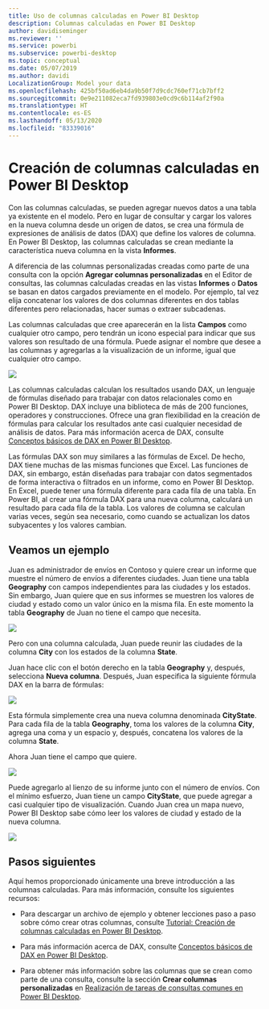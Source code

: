 ```yaml
---
title: Uso de columnas calculadas en Power BI Desktop
description: Columnas calculadas en Power BI Desktop
author: davidiseminger
ms.reviewer: ''
ms.service: powerbi
ms.subservice: powerbi-desktop
ms.topic: conceptual
ms.date: 05/07/2019
ms.author: davidi
LocalizationGroup: Model your data
ms.openlocfilehash: 425bf50ad6eb4da9b50f7d9cdc760ef71cb7bff2
ms.sourcegitcommit: 0e9e211082eca7fd939803e0cd9c6b114af2f90a
ms.translationtype: HT
ms.contentlocale: es-ES
ms.lasthandoff: 05/13/2020
ms.locfileid: "83339016"
---
```

# <a name="create-calculated-columns-in-power-bi-desktop"></a>Creación de columnas calculadas en Power BI Desktop
Con las columnas calculadas, se pueden agregar nuevos datos a una tabla ya existente en el modelo. Pero en lugar de consultar y cargar los valores en la nueva columna desde un origen de datos, se crea una fórmula de expresiones de análisis de datos (DAX) que define los valores de columna. En Power BI Desktop, las columnas calculadas se crean mediante la característica nueva columna en la vista **Informes**.

A diferencia de las columnas personalizadas creadas como parte de una consulta con la opción **Agregar columnas personalizadas** en el Editor de consultas, las columnas calculadas creadas en las vistas **Informes** o **Datos** se basan en datos cargados previamente en el modelo. Por ejemplo, tal vez elija concatenar los valores de dos columnas diferentes en dos tablas diferentes pero relacionadas, hacer sumas o extraer subcadenas.

Las columnas calculadas que cree aparecerán en la lista **Campos** como cualquier otro campo, pero tendrán un icono especial para indicar que sus valores son resultado de una fórmula. Puede asignar el nombre que desee a las columnas y agregarlas a la visualización de un informe, igual que cualquier otro campo. 

![](media/desktop-calculated-columns/calccolinpbid_fields.png)

Las columnas calculadas calculan los resultados usando DAX, un lenguaje de fórmulas diseñado para trabajar con datos relacionales como en Power BI Desktop. DAX incluye una biblioteca de más de 200 funciones, operadores y construcciones. Ofrece una gran flexibilidad en la creación de fórmulas para calcular los resultados ante casi cualquier necesidad de análisis de datos. Para más información acerca de DAX, consulte [Conceptos básicos de DAX en Power BI Desktop](desktop-quickstart-learn-dax-basics.md).

Las fórmulas DAX son muy similares a las fórmulas de Excel. De hecho, DAX tiene muchas de las mismas funciones que Excel. Las funciones de DAX, sin embargo, están diseñadas para trabajar con datos segmentados de forma interactiva o filtrados en un informe, como en Power BI Desktop. En Excel, puede tener una fórmula diferente para cada fila de una tabla. En Power BI, al crear una fórmula DAX para una nueva columna, calculará un resultado para cada fila de la tabla. Los valores de columna se calculan varias veces, según sea necesario, como cuando se actualizan los datos subyacentes y los valores cambian.

## <a name="lets-look-at-an-example"></a>Veamos un ejemplo
Juan es administrador de envíos en Contoso y quiere crear un informe que muestre el número de envíos a diferentes ciudades. Juan tiene una tabla **Geography** con campos independientes para las ciudades y los estados. Sin embargo, Juan quiere que en sus informes se muestren los valores de ciudad y estado como un valor único en la misma fila. En este momento la tabla **Geography** de Juan no tiene el campo que necesita.

![](media/desktop-calculated-columns/calccolinpbid_cityandstatefields.png)

Pero con una columna calculada, Juan puede reunir las ciudades de la columna **City** con los estados de la columna **State**.

Juan hace clic con el botón derecho en la tabla **Geography** y, después, selecciona **Nueva columna**. Después, Juan especifica la siguiente fórmula DAX en la barra de fórmulas:

![](media/desktop-calculated-columns/calccolinpbid_formula.png)

Esta fórmula simplemente crea una nueva columna denominada **CityState**. Para cada fila de la tabla **Geography**, toma los valores de la columna **City**, agrega una coma y un espacio y, después, concatena los valores de la columna **State**.

Ahora Juan tiene el campo que quiere.

![](media/desktop-calculated-columns/calccolinpbid_citystatefield.png)

Puede agregarlo al lienzo de su informe junto con el número de envíos. Con el mínimo esfuerzo, Juan tiene un campo **CityState**, que puede agregar a casi cualquier tipo de visualización. Cuando Juan crea un mapa nuevo, Power BI Desktop sabe cómo leer los valores de ciudad y estado de la nueva columna.

![](media/desktop-calculated-columns/calccolinpbid_citystatemap.png)

## <a name="next-steps"></a>Pasos siguientes
Aquí hemos proporcionado únicamente una breve introducción a las columnas calculadas. Para más información, consulte los siguientes recursos:

* Para descargar un archivo de ejemplo y obtener lecciones paso a paso sobre cómo crear otras columnas, consulte [Tutorial: Creación de columnas calculadas en Power BI Desktop](desktop-tutorial-create-calculated-columns.md).

* Para más información acerca de DAX, consulte [Conceptos básicos de DAX en Power BI Desktop](desktop-quickstart-learn-dax-basics.md).

* Para obtener más información sobre las columnas que se crean como parte de una consulta, consulte la sección **Crear columnas personalizadas** en [Realización de tareas de consultas comunes en Power BI Desktop](desktop-common-query-tasks.md).  

